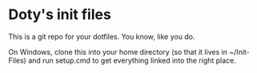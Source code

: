 # Doty's init files

This is a git repo for your dotfiles. You know, like you do.

On Windows, clone this into your home directory (so that it lives in
~/Init-Files) and run setup.cmd to get everything linked into the right
place.